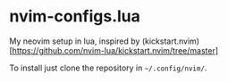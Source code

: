 # nvim-configs.lua
My neovim setup in lua, inspired by (kickstart.nvim)[https://github.com/nvim-lua/kickstart.nvim/tree/master]

To install just clone the repository in `~/.config/nvim/`.
